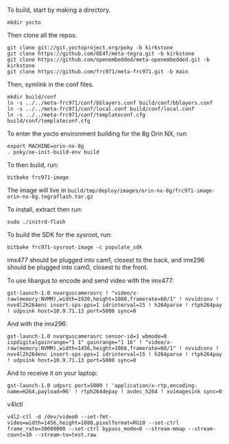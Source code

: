 To build, start by making a directory.

```
mkdir yocto
```

Then clone all the repos.
```
git clone git://git.yoctoproject.org/poky -b kirkstone
git clone https://github.com/OE4T/meta-tegra.git -b kirkstone
git clone https://github.com/openembedded/meta-openembedded.git -b kirkstone
git clone https://github.com/frc971/meta-frc971.git -b main
```

Then, symlink in the conf files.

```
mkdir build/conf
ln -s ../../meta-frc971/conf/bblayers.conf build/conf/bblayers.conf
ln -s ../../meta-frc971/conf/local.conf build/conf/local.conf
ln -s ../../meta-frc971/conf/templateconf.cfg build/conf/templateconf.cfg
```

To enter the yocto environment building for the 8g Orin NX, run:

```
export MACHINE=orin-nx-8g
. poky/oe-init-build-env build
```


To then build, run:

```
bitbake frc971-image
```

The image will live in `build/tmp/deploy/images/orin-nx-8g/frc971-image-orin-nx-8g.tegraflash.tar.gz`

To install, extract then run:
```
sudo ./initrd-flash
```

To build the SDK for the sysroot, run:
```
bitbake frc971-sysroot-image -c populate_sdk
```

imx477 should be plugged into cam1, closest to the back, and imx296 should be plugged into cam0, closest to the front.

To use libargus to encode and send video with the imx477:
```
gst-launch-1.0 nvarguscamerasrc ! "video/x-raw(memory:NVMM),width=1920,height=1080,framerate=60/1" ! nvvidconv ! nvv4l2h264enc insert-sps-pps=1 idrinterval=15 ! h264parse ! rtph264pay ! udpsink host=10.9.71.13 port=5000 sync=0
```

And with the imx296:
```
gst-launch-1.0 nvarguscamerasrc sensor-id=1 wbmode=0 ispdigitalgainrange="1 1" gainrange="1 16" ! "video/x-raw(memory:NVMM),width=1456,height=1088,framerate=60/1" ! nvvidconv ! nvv4l2h264enc insert-sps-pps=1 idrinterval=15 ! h264parse ! rtph264pay ! udpsink host=10.9.71.13 port=5000 sync=0
```

And to receive it on your laptop:
```
gst-launch-1.0 udpsrc port=5000 ! 'application/x-rtp,encoding-name=H264,payload=96' ! rtph264depay ! avdec_h264 ! xvimagesink sync=0
```


v4lctl
```
v4l2-ctl -d /dev/video0 --set-fmt-video=width=1456,height=1088,pixelformat=RG10 --set-ctrl frame_rate=30000000 --set-ctrl bypass_mode=0 --stream-mmap --stream-count=10 --stream-to=test.raw
```
